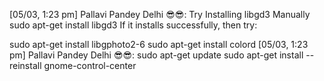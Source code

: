 [05/03, 1:23 pm] Pallavi Pandey Delhi 😎😎: Try Installing libgd3 Manually
sudo apt-get install libgd3
If it installs successfully, then try:

sudo apt-get install libgphoto2-6
sudo apt-get install colord
[05/03, 1:23 pm] Pallavi Pandey Delhi 😎😎: sudo apt-get update
sudo apt-get install --reinstall gnome-control-center
